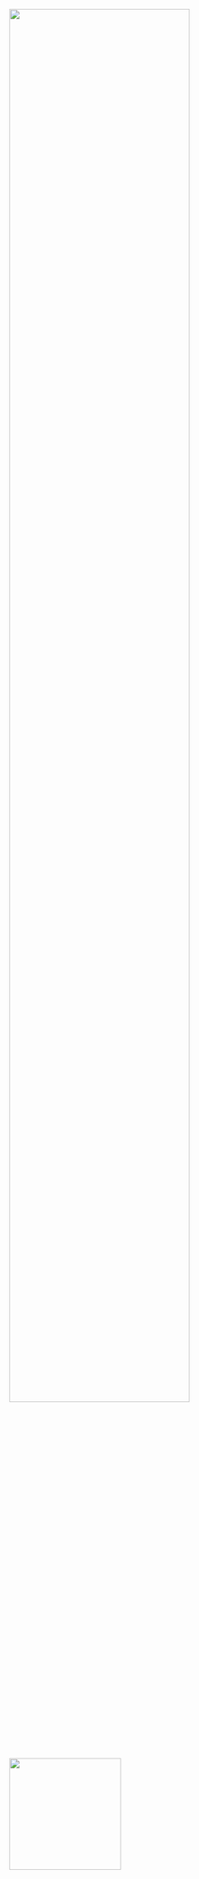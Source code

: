 <p>
      <img src="http://github-readme-streak-stats.herokuapp.com?user=joechea-  aupp&theme=onedark&exclude_days=Sun%2CSat" width="80%" />
</p>

<a href="https://github.com/anuraghazra/github-readme-stats">
  <img height=200 align="center" src="https://github-readme-stats.vercel.app/api?username=joechea-aupp&hide=stars,issues&show_icons=true&theme=onedark&rank_icon=github" />



